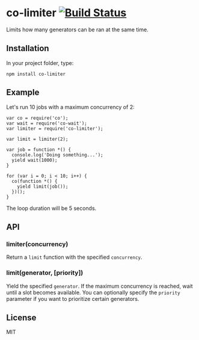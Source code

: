 # co-limiter [![Build Status](https://travis-ci.org/kinda/co-limiter.svg?branch=master)](https://travis-ci.org/kinda/co-limiter)

Limits how many generators can be ran at the same time.

## Installation

In your project folder, type:

    npm install co-limiter

## Example

Let's run 10 jobs with a maximum concurrency of 2:

    var co = require('co');
    var wait = require('co-wait');
    var limiter = require('co-limiter');

    var limit = limiter(2);

    var job = function *() {
      console.log('Doing something...');
      yield wait(1000);
    }

    for (var i = 0; i < 10; i++) {
      co(function *() {
        yield limit(job());
      })();
    }

The loop duration will be 5 seconds.

## API

### limiter(concurrency)

Return a `limit` function with the specified `concurrency`.

### limit(generator, [priority])

Yield the specified `generator`. If the maximum concurrency is reached, wait until a slot becomes available. You can optionally specify the `priority` parameter if you want to prioritize certain generators.

## License

MIT
